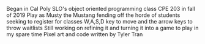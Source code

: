 Began in Cal Poly SLO's object oriented programming class CPE 203 in fall of 2019
Play as Musty the Mustang fending off the horde of students seeking to register for classes
W,A,S,D key to move and the arrow keys to throw waitlists
Still working on refining it and turning it into a game to play in my spare time
Pixel art and code written by Tyler Tran
